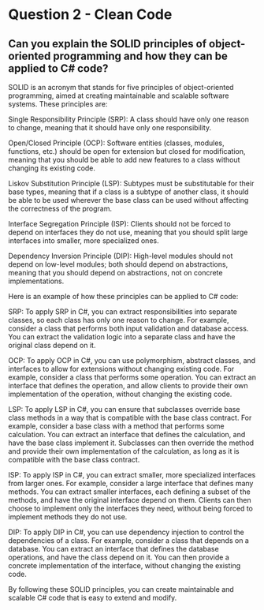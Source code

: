 # Question 2 - Clean Code

## Can you explain the SOLID principles of object-oriented programming and how they can be applied to C# code?

SOLID is an acronym that stands for five principles of object-oriented programming, aimed at creating maintainable and scalable software systems. These principles are:

Single Responsibility Principle (SRP): A class should have only one reason to change, meaning that it should have only one responsibility.

Open/Closed Principle (OCP): Software entities (classes, modules, functions, etc.) should be open for extension but closed for modification, meaning that you should be able to add new features to a class without changing its existing code.

Liskov Substitution Principle (LSP): Subtypes must be substitutable for their base types, meaning that if a class is a subtype of another class, it should be able to be used wherever the base class can be used without affecting the correctness of the program.

Interface Segregation Principle (ISP): Clients should not be forced to depend on interfaces they do not use, meaning that you should split large interfaces into smaller, more specialized ones.

Dependency Inversion Principle (DIP): High-level modules should not depend on low-level modules; both should depend on abstractions, meaning that you should depend on abstractions, not on concrete implementations.

Here is an example of how these principles can be applied to C# code:

SRP: To apply SRP in C#, you can extract responsibilities into separate classes, so each class has only one reason to change. For example, consider a class that performs both input validation and database access. You can extract the validation logic into a separate class and have the original class depend on it.

OCP: To apply OCP in C#, you can use polymorphism, abstract classes, and interfaces to allow for extensions without changing existing code. For example, consider a class that performs some operation. You can extract an interface that defines the operation, and allow clients to provide their own implementation of the operation, without changing the existing code.

LSP: To apply LSP in C#, you can ensure that subclasses override base class methods in a way that is compatible with the base class contract. For example, consider a base class with a method that performs some calculation. You can extract an interface that defines the calculation, and have the base class implement it. Subclasses can then override the method and provide their own implementation of the calculation, as long as it is compatible with the base class contract.

ISP: To apply ISP in C#, you can extract smaller, more specialized interfaces from larger ones. For example, consider a large interface that defines many methods. You can extract smaller interfaces, each defining a subset of the methods, and have the original interface depend on them. Clients can then choose to implement only the interfaces they need, without being forced to implement methods they do not use.

DIP: To apply DIP in C#, you can use dependency injection to control the dependencies of a class. For example, consider a class that depends on a database. You can extract an interface that defines the database operations, and have the class depend on it. You can then provide a concrete implementation of the interface, without changing the existing code.

By following these SOLID principles, you can create maintainable and scalable C# code that is easy to extend and modify.